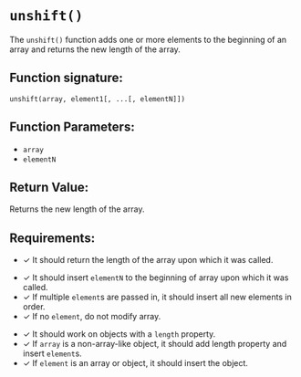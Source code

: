 # `unshift()`
The `unshift()` function adds one or more elements to the beginning of an array and returns the new length of the array.

## Function signature:
    unshift(array, element1[, ...[, elementN]])

## Function Parameters:
- `array`
- `elementN`

## Return Value:
Returns the new length of the array.

## Requirements:
<!-- 1. Basic Returns ✓ -->
- ✓ It should return the length of the array upon which it was called.

<!-- 2. Argument Handling ✓ -->
- ✓ It should insert `elementN` to the beginning of array upon which it was called.
- ✓ If multiple `element`s are passed in, it should insert all new elements in order.
- ✓ If no `element`, do not modify array.

<!-- 3. Functionality ✓ -->
- ✓ It should work on objects with a `length` property.
- ✓ If `array` is a non-array-like object, it should add length property and insert `element`s.
- ✓ If `element` is an array or object, it should insert the object.

<!-- 4. Edge Cases ✓ -->


 
